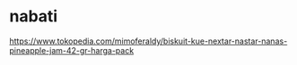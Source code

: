 # nabati
https://www.tokopedia.com/mimoferaldy/biskuit-kue-nextar-nastar-nanas-pineapple-jam-42-gr-harga-pack
